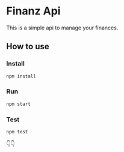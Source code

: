 # Finanz Api

This is a simple api to manage your finances.

## How to use

### Install

```bash
npm install
```

### Run

```bash
npm start
```

### Test

```bash
npm test
```

👇👇